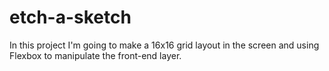 # etch-a-sketch
In this project I'm going to make a 16x16 grid layout in the screen and using Flexbox to manipulate the front-end layer.